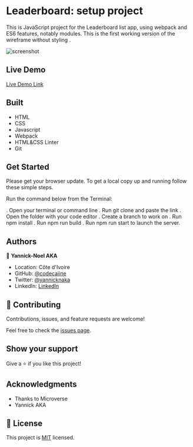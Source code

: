 # Leaderboard: setup project

This is JavaScript project for the Leaderboard list app, using webpack and ES6 features, notably modules. This is the first working version of the wireframe without styling .

![screenshot](./src/demo-l.PNG)

 

## Live Demo

[Live Demo Link](https://codecaiine.github.io/leaderboard-project/)
 
## Built 
- HTML
- CSS
- Javascript
- Webpack 
- HTML&CSS Linter
- Git

## Get Started

Please get your browser update.
To get a local copy up and running follow these simple steps.

Run the command below from the Terminal:

.  Open your terminal or command line
.  Run git clone and paste the link
.  Open the folder with your code editor
.  Create a branch to work on
.  Run npm install
.  Run npm run build
.  Run npm run start to launch the server.


## Authors

👤 **Yannick-Noel AKA**

- Location: Côte d'Ivoire
- GitHub: [@codecaiine](https://github.com/codecaiine)
- Twitter: [@yannicknaka](https://twitter.com/yannicknaka)
- LinkedIn: [LinkedIn](https://www.linkedin.com/in/yannick-no%C3%ABl-aka/)


## 🤝 Contributing

Contributions, issues, and feature requests are welcome!

Feel free to check the [issues page](https://github.com/codecaiine/leaderboard-project/issues).

## Show your support

Give a ⭐️ if you like this project!

## Acknowledgments

- Thanks to Microverse
- Yannick AKA

## 📝 License

This project is [MIT](./MIT.md) licensed.
